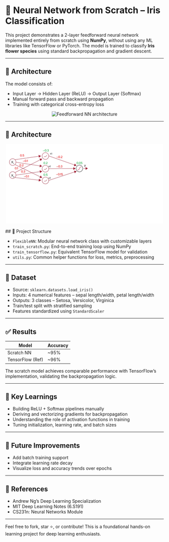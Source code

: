 # 🧠 Neural Network from Scratch – Iris Classification

This project demonstrates a 2-layer feedforward neural network implemented entirely from scratch using **NumPy**, without using any ML libraries like TensorFlow or PyTorch. The model is trained to classify **Iris flower species** using standard backpropagation and gradient descent.

---

## 📌 Architecture

The model consists of:
- Input Layer → Hidden Layer (ReLU) → Output Layer (Softmax)
- Manual forward pass and backward propagation
- Training with categorical cross-entropy loss

<p align="center">
  <img src="feedfwdNN.png" width="600" alt="Feedforward NN architecture"/>
</p>

---

## 🧠 Architecture

<p align="center">
  <img src="architecture/feedfwdNN.png" width="500" alt="Architecture Diagram"/>
</p>
## 📂 Project Structure

- `FlexibleNN`: Modular neural network class with customizable layers
- `train_scratch.py`: End-to-end training loop using NumPy
- `train_tensorflow.py`: Equivalent TensorFlow model for validation
- `utils.py`: Common helper functions for loss, metrics, preprocessing

---

## 🔬 Dataset

- Source: `sklearn.datasets.load_iris()`
- Inputs: 4 numerical features – sepal length/width, petal length/width
- Outputs: 3 classes – Setosa, Versicolor, Virginica
- Train/test split with stratified sampling
- Features standardized using `StandardScaler`

---

## ✅ Results

| Model           | Accuracy |
|----------------|----------|
| Scratch NN      | ~95%     |
| TensorFlow (Ref)| ~96%     |

The scratch model achieves comparable performance with TensorFlow’s implementation, validating the backpropagation logic.

---

## 🧠 Key Learnings

- Building ReLU + Softmax pipelines manually
- Deriving and vectorizing gradients for backpropagation
- Understanding the role of activation functions in training
- Tuning initialization, learning rate, and batch sizes

---

## 🚀 Future Improvements

- Add batch training support
- Integrate learning rate decay
- Visualize loss and accuracy trends over epochs

---

## 📎 References

- Andrew Ng’s Deep Learning Specialization
- MIT Deep Learning Notes (6.S191)
- CS231n: Neural Networks Module

---

Feel free to fork, star ⭐, or contribute! This is a foundational hands-on learning project for deep learning enthusiasts.
